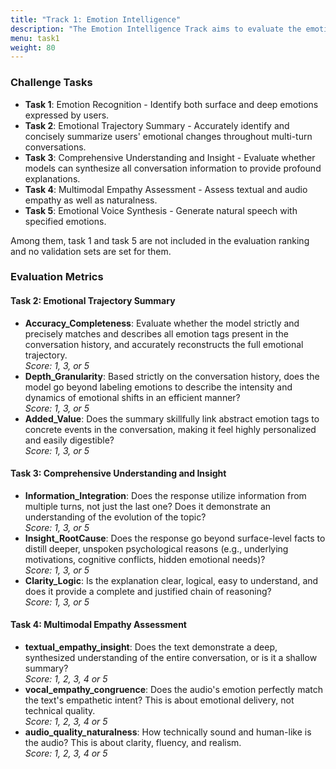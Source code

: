 ```yaml
---
title: "Track 1: Emotion Intelligence"
description: "The Emotion Intelligence Track aims to evaluate the emotional competence of spoken dialogue systems across five critical dimensions. These dimensions capture how well a system can perceive, interpret, express, and respond to human emotions in interactive scenarios"
menu: task1
weight: 80
---
```


### Challenge Tasks

- **Task 1**: Emotion Recognition - Identify both surface and deep emotions expressed by users.
- **Task 2**: Emotional Trajectory Summary - Accurately identify and concisely summarize users' emotional changes throughout multi-turn conversations.
- **Task 3**: Comprehensive Understanding and Insight - Evaluate whether models can synthesize all conversation information to provide profound explanations.
- **Task 4**: Multimodal Empathy Assessment - Assess textual and audio empathy as well as naturalness.
- **Task 5**: Emotional Voice Synthesis - Generate natural speech with specified emotions.

Among them, task 1 and task 5 are not included in the evaluation ranking and no validation sets are set for them.

### Evaluation Metrics

#### Task 2: Emotional Trajectory Summary
- **Accuracy_Completeness**: Evaluate whether the model strictly and precisely matches and describes all emotion tags present in the conversation history, and accurately reconstructs the full emotional trajectory.  
  *Score: 1, 3, or 5*
- **Depth_Granularity**: Based strictly on the conversation history, does the model go beyond labeling emotions to describe the intensity and dynamics of emotional shifts in an efficient manner?  
  *Score: 1, 3, or 5*
- **Added_Value**: Does the summary skillfully link abstract emotion tags to concrete events in the conversation, making it feel highly personalized and easily digestible?  
  *Score: 1, 3, or 5*

#### Task 3: Comprehensive Understanding and Insight
- **Information_Integration**: Does the response utilize information from multiple turns, not just the last one? Does it demonstrate an understanding of the evolution of the topic?  
  *Score: 1, 3, or 5*
- **Insight_RootCause**: Does the response go beyond surface-level facts to distill deeper, unspoken psychological reasons (e.g., underlying motivations, cognitive conflicts, hidden emotional needs)?  
  *Score: 1, 3, or 5*
- **Clarity_Logic**: Is the explanation clear, logical, easy to understand, and does it provide a complete and justified chain of reasoning?  
  *Score: 1, 3, or 5*

#### Task 4: Multimodal Empathy Assessment
- **textual_empathy_insight**: Does the text demonstrate a deep, synthesized understanding of the entire conversation, or is it a shallow summary?  
  *Score: 1, 2, 3, 4 or 5*
- **vocal_empathy_congruence**: Does the audio's emotion perfectly match the text's empathetic intent? This is about emotional delivery, not technical quality.  
  *Score: 1, 2, 3, 4 or 5*
- **audio_quality_naturalness**: How technically sound and human-like is the audio? This is about clarity, fluency, and realism.  
  *Score: 1, 2, 3, 4 or 5*
